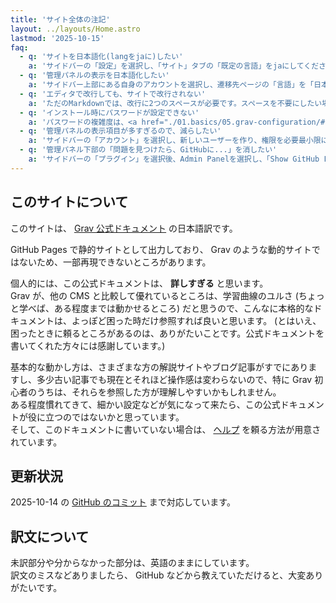 ```yaml
---
title: 'サイト全体の注記'
layout: ../layouts/Home.astro
lastmod: '2025-10-15'
faq:
  - q: 'サイトを日本語化(langをjaに)したい'
    a: 'サイドバーの「設定」を選択し、「サイト」タブの「既定の言語」をjaにしてください。'
  - q: '管理パネルの表示を日本語化したい'
    a: 'サイドバー上部にある自身のアカウントを選択し、遷移先ページの「言語」を「日本語」にしてください。（ただし2025年8月時点で、管理パネルの日本語翻訳の進捗率は57%程度でした）'
  - q: 'エディタで改行しても、サイトで改行されない'
    a: 'ただのMarkdownでは、改行に2つのスペースが必要です。スペースを不要にしたい場合は、 <a href="./05.admin-panel/02.dashboard/01.configuration-system/#markdown">Markdown extraを有効に</a>してください'
  - q: 'インストール時にパスワードが設定できない'
    a: 'パスワードの複雑度は、<a href="./01.basics/05.grav-configuration/#basic-options">system.pwd_regexで決まっており</a>、初期設定では数字、英大文字、英小文字を含む8文字以上が必要です。'
  - q: '管理パネルの表示項目が多すぎるので、減らしたい'
    a: 'サイドバーの「アカウント」を選択し、新しいユーザーを作り、権限を必要最小限に変更してください。新規アカウントの作成は、画面右上の「追加」からできます。'
  - q: '管理パネル下部の「問題を見つけたら、GitHubに...」を消したい'
    a: 'サイドバーの「プラグイン」を選択後、Admin Panelを選択し、「Show GitHub Link」を無効にしてください。'
---
```


## このサイトについて

このサイトは、 [Grav 公式ドキュメント](https://learn.getgrav.org/) の日本語訳です。

GitHub Pages で静的サイトとして出力しており、 Grav のような動的サイトではないため、一部再現できないところがあります。

個人的には、この公式ドキュメントは、 **詳しすぎる** と思います。  
Grav が、他の CMS と比較して優れているところは、学習曲線のユルさ (ちょっと学べば、ある程度までは動かせるところ) だと思うので、こんなに本格的なドキュメントは、よっぽど困った時だけ参照すれば良いと思います。 (とはいえ、困ったときに頼るところがあるのは、ありがたいことです。公式ドキュメントを書いてくれた方々には感謝しています。)

基本的な動かし方は、さまざまな方の解説サイトやブログ記事がすでにありますし、多少古い記事でも現在とそれほど操作感は変わらないので、特に Grav 初心者のうちは、それらを参照した方が理解しやすいかもしれません。  
ある程度慣れてきて、細かい設定などが気になって来たら、この公式ドキュメントが役に立つのではないかと思っています。  
そして、このドキュメントに書いていない場合は、 [ヘルプ](./01.basics/07.getting-help/) を頼る方法が用意されています。

## 更新状況

2025-10-14 の [GitHub のコミット](https://github.com/getgrav/grav-learn/commits/develop/) まで対応しています。

## 訳文について

未訳部分や分からなかった部分は、英語のままにしています。  
訳文のミスなどありましたら、 GitHub などから教えていただけると、大変ありがたいです。

